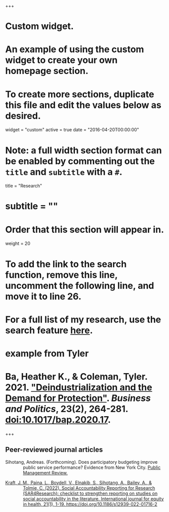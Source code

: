 +++
# Custom widget.
# An example of using the custom widget to create your own homepage section.
# To create more sections, duplicate this file and edit the values below as desired.
widget = "custom"
active = true
date = "2016-04-20T00:00:00"

# Note: a full width section format can be enabled by commenting out the `title` and `subtitle` with a `#`.
title = "Research"
# subtitle = ""


# Order that this section will appear in.
weight = 20

# To add the link to the search function, remove this line, uncomment the following line, and move it to line 26.
# For a full list of my research, use the search feature [here](https://www.jacobauthement.com/publication).

# example from Tyler
# Ba, Heather K., & Coleman, Tyler. 2021. ["Deindustrialization and the Demand for Protection"](https://www.tyler-coleman.com/publication/bacoleman2021). _Business and Politics_, 23(2), 264-281. [doi:10.1017/bap.2020.17](https://doi.org/10.1017/bap.2020.17).


+++
<h2>Peer-reviewed journal articles</h2>

<div style="padding-left: 4em; text-indent: -4em;">

<p>Sihotang, Andreas. (Forthcoming). Does participatory budgeting improve public service performance? Evidence from New York City.</a> <u>Public Management Review. 
  
<p>Kraft, J. M., Paina, L., Boydell, V., Elnakib, S., Sihotang, A., Bailey, A., & Tolmie, C. (2022). Social Accountability Reporting for Research (SAR4Research): checklist to strengthen reporting on studies on social accountability in the literature.</a> <u>International journal for equity in health, 21(1), 1-19. https://doi.org/10.1186/s12939-022-01716-2 </p>


</div>
